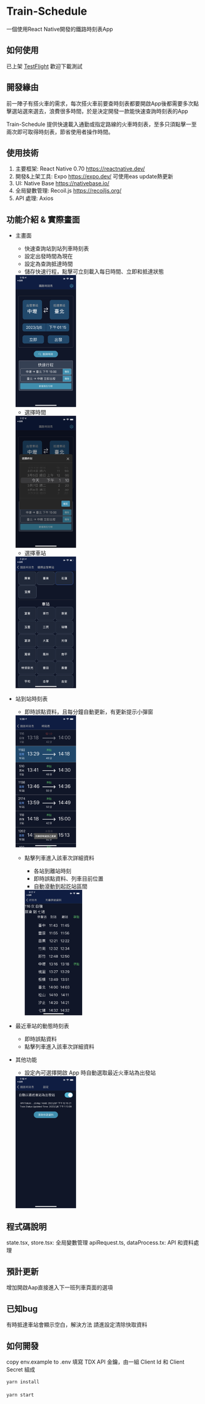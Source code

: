 # Train-Schedule

一個使用React Native開發的鐵路時刻表App

## 如何使用

已上架 [TestFlight](https://testflight.apple.com/join/dsbFuhK8) 歡迎下載測試

## 開發緣由

前一陣子有搭火車的需求，每次搭火車前要查時刻表都要開啟App後都需要多次點擊選站選來選去，浪費很多時間，於是決定開發一款能快速查詢時刻表的App

Train-Schedule 提供快速載入通勤或指定路線的火車時刻表，至多只須點擊一至兩次即可取得時刻表，節省使用者操作時間。

## 使用技術

1. 主要框架: React Native 0.70 <https://reactnative.dev/>
2. 開發&上架工具: Expo <https://expo.dev/> 可使用eas update熱更新
3. UI: Native Base <https://nativebase.io/>
4. 全局變數管理: Recoil.js <https://recoiljs.org/>
5. API 處理: Axios

## 功能介紹 & 實際畫面

- 主畫面
  - 快速查詢站到站列車時刻表
  - 設定出發時間為現在
  - 設定為查詢抵達時間
  - 儲存快速行程，點擊可立刻載入每日時間、立即和抵達狀態

  <img src="https://github.com/clspeter/Train-Schedule/blob/master/Readme/IMG_2499.PNG" width="33%" height="50%">

  - 選擇時間

  <img src="https://github.com/clspeter/Train-Schedule/blob/master/Readme/IMG_2504.PNG" width="33%" height="50%">

  - 選擇車站

  <img src="https://github.com/clspeter/Train-Schedule/blob/master/Readme/IMG_2506.PNG" width="33%" height="50%">

- 站到站時刻表

  - 即時誤點資料，且每分鐘自動更新，有更新提示小彈窗

  <img src="https://github.com/clspeter/Train-Schedule/blob/master/Readme/IMG_2505.PNG" width="33%" height="50%">

  - 點擊列車進入該車次詳細資料

    - 各站到離站時刻
    - 即時誤點資料、列車目前位置
    - 自動滾動到起訖站區間

    <img src="https://github.com/clspeter/Train-Schedule/blob/master/Readme/IMG_2503.PNG" width="33%" height="50%">

- 最近車站的動態時刻表

  - 即時誤點資料
  - 點擊列車進入該車次詳細資料

- 其他功能

  - 設定內可選擇開啟 App 時自動選取最近火車站為出發站

  <img src="https://github.com/clspeter/Train-Schedule/blob/master/Readme/IMG_2502.PNG" width="33%" height="50%">

## 程式碼說明

state.tsx, store.tsx: 全局變數管理
apiRequest.ts, dataProcess.tx: API 和資料處理

## 預計更新

增加開啟Aap直接進入下一班列車頁面的選項

## 已知bug

有時抵達車站會顯示空白，解決方法 請進設定清除快取資料

## 如何開發

copy env.example to .env
填寫 TDX API 金鑰，由一組 Client Id 和 Client Secret 組成

```sh
yarn install

yarn start
```

